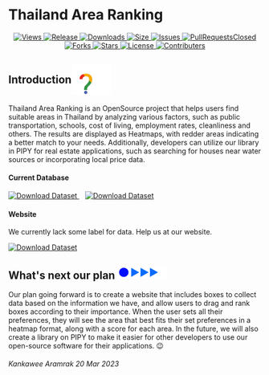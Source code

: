 # Thailand Area Ranking


<p align="center">
  <a href="https://github.com/kang49/thailand_area_ranking/watchers">
    <img src="https://img.shields.io/github/watchers/kang49/thailand_area_ranking?color=%23eab676&style=for-the-badge" alt="Views">
  </a>
  <a href="https://github.com/kang49/thailand_area_ranking/releases">
    <img src="https://img.shields.io/github/release/kang49/thailand_area_ranking.svg?style=for-the-badge&logo=appveyor" alt="Release">
  </a>
  <a href="https://github.com/kang49/thailand_area_ranking/releases">
    <img src="https://img.shields.io/github/downloads/kang49/thailand_area_ranking/total.svg?style=for-the-badge&logo=appveyor" alt="Downloads">
  </a>
  <a href="https://github.com/kang49/thailand_area_ranking">
    <img src="https://img.shields.io/github/repo-size/kang49/thailand_area_ranking.svg?style=for-the-badge&logo=appveyor" alt="Size">
  </a>
  <a href="https://github.com/kang49/thailand_area_ranking/issues">
    <img src="https://img.shields.io/github/issues/kang49/thailand_area_ranking.svg?color=orange&style=for-the-badge&logo=appveyor" alt="Issues">
  </a>
  <a href="https://github.com/kang49/thailand_area_ranking/pulls">
    <img src="https://img.shields.io/github/issues-pr-closed/kang49/thailand_area_ranking.svg?style=for-the-badge&logo=appveyor" alt="PullRequestsClosed">
  <a href="https://github.com/kang49/thailand_area_ranking/forks">
    <img src="https://img.shields.io/github/forks/kang49/thailand_area_ranking?style=for-the-badge" alt="Forks">
  </a>
  <a href="https://github.com/kang49/thailand_area_ranking/stargazers">
    <img src="https://img.shields.io/github/stars/kang49/thailand_area_ranking?color=white&style=for-the-badge" alt="Stars">
  </a>
  <a href="https://github.com/kang49/thailand_area_ranking/blob/main/LICENSE">
    <img src="https://img.shields.io/github/license/kang49/thailand_area_ranking?style=for-the-badge" alt="License">
  </a>
   <a href="https://github.com/kang49/thailand_area_ranking/graphs/contributors">
    <img src="https://img.shields.io/github/contributors/kang49/thailand_area_ranking?color=black&style=for-the-badge" alt="Contributers">
  </a>
</p>



<h2 style="display: flex; align-items: center;">Introduction <img src='https://github.com/kang49/thailand_area_ranking/blob/main/assets/img/quest.gif' width="80px"></h2>


<p>
Thailand Area Ranking is an OpenSource project that helps users find suitable areas in Thailand by analyzing various factors, such as public transportation, schools, cost of living, employment rates, cleanliness and others. The results are displayed as Heatmaps, with redder areas indicating a better match to your needs. Additionally, developers can utilize our library in PIPY for real estate applications, such as searching for houses near water sources or incorporating local price data.
</p>

<h4>Current Database</h4>
<a id="dataset-button" href="https://kang49.github.io/thailand_area_ranking/datasets/Data.html" target="_blank">
  <img src="https://cdn-icons-png.flaticon.com/512/603/603156.png" alt="Download Dataset" width="50" height="50">
</a>&nbsp;&nbsp;
<a id="dataset-button" href="https://kang49.github.io/thailand_area_ranking/datasets/data_map.html" target="_blank">
  <img src="https://cdn-icons-png.flaticon.com/512/235/235861.png" alt="Download Dataset" width="50" height="50">
</a>
<h4>Website</h4>
<p>We currently lack some label for data. Help us at our website.</p>
<a id="dataset-button" href="http://g49ds120j.ddns.net:8083/" target="_blank">
  <img src="https://publicdomainvectors.org/photos/WWW-Icon-White-on-Grey.png" alt="Download Dataset" width="50" height="50">
</a>

<h2> What's next our plan <img src='https://github.com/kang49/thailand_area_ranking/blob/main/assets/img/next.gif?raw=true' width="100px"></h2>

<p>
Our plan going forward is to create a website that includes boxes to collect data based on the information we have, and allow users to drag and rank boxes according to their importance. When the user sets all their preferences, they will see the area that best fits their set preferences in a heatmap format, along with a score for each area. In the future, we will also create a library on PIPY to make it easier for other developers to use our open-source software for their applications. 😉
</p>
<h6>Kankawee Aramrak 20 Mar 2023</h6>
